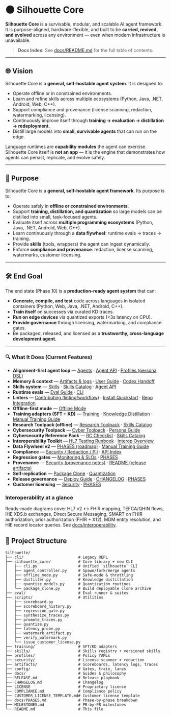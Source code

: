# 🌑 Silhouette Core

**Silhouette Core** is a survivable, modular, and scalable AI agent framework.  
It is purpose-aligned, hardware-flexible, and built to be **carried, revived, and evolved** across any environment — even when modern infrastructure is unavailable.

> **Docs Index:** See [docs/README.md](docs/README.md) for the full table of contents.
---

## 🌐 Vision

Silhouette Core is a **general, self-hostable agent system**. It is designed to:

* Operate offline or in constrained environments.  
* Learn and refine skills across multiple ecosystems (Python, Java, .NET, Android, Web, C++).  
* Support compliance and provenance (license scanning, redaction, watermarking, licensing).  
* Continuously improve itself through **training → evaluation → distillation → redeployment**.  
* Distill large models into **small, survivable agents** that can run on the edge.  

Language runtimes are **capability modules** the agent can exercise.  
Silhouette Core itself is **not an app** — it is the engine that demonstrates how agents can persist, replicate, and evolve safely.

---

## 🎯 Purpose

Silhouette Core is a **general, self-hostable agent framework**. Its purpose is to:

- Operate safely in **offline or constrained environments**.  
- Support **training, distillation, and quantization** so large models can be distilled into small, task-focused agents.  
- Evaluate itself across **multiple programming ecosystems** (Python, Java, .NET, Android, Web, C++).  
- Learn continuously through a **data flywheel**: runtime evals → traces → training.  
- Provide **skills** (tools, wrappers) the agent can ingest dynamically.  
- Enforce **compliance and provenance**: redaction, license scanning, watermarks, customer licensing.  

---

## 🛠 End Goal

The end state (Phase 10) is a **production-ready agent system** that can:

- **Generate, compile, and test** code across languages in isolated containers (Python, Web, Java, .NET, Android, C++).  
- **Train itself** on successes via curated KD traces.  
- **Run on edge devices** via quantized exports (<3s latency on CPU).  
- **Provide governance** through licensing, watermarking, and compliance gates.  
- Be packaged, released, and licensed as a **trustworthy, cross-language development agent**.

---

### 🔍 What It Does (Current Features)

- **Alignment-first agent loop** — [Agents](docs/Agents.md) · [Agent API](docs/agent_api.md) · [Profiles (persona DSL)](docs/Profiles.md)
- **Memory & context** — [Artifacts & logs](docs/Artifacts.md) · [User Guide](docs/User_Guide.md) · [Codex Handoff](docs/codex_handoff.md)
- **Skills system** — [Skills](docs/Skills.md) · [Skills Catalog](docs/skills_catalog.md) · [Agent API](docs/agent_api.md)
- **Runtime evals** — [Eval Guide](docs/Eval.md) · [CLI](docs/CLI.md)
- **Linters** — [Contributing (linting/workflow)](docs/contributing.md) · [Install Quickstart](docs/INSTALL_QUICKSTART.md) · [Repo Integration](docs/repo_integration.md)
- **Offline-first mode** — [Offline Mode](docs/Offline_Mode.md)
- **Training adapters (SFT + KD)** — [Training](docs/Training.md) · [Knowledge Distillation](docs/Knowledge_Distillation.md) · [Manual Training Guide](docs/manual_training_guide.md)
- **Research Toolpack (offline)** — [Research Toolpack](docs/research_toolpack.md) · [Skills Catalog](docs/skills_catalog.md)
- **Cybersecurity Toolpack** — [Cyber Toolpack](docs/cyber_toolpack.md) · [Persona Guide](docs/persona-guide.md)
- **Cybersecurity Reference Pack** — [RC Checklist](docs/rc_checklist.md) · [Skills Catalog](docs/skills_catalog.md)
- **Interoperability Toolkit** — [HL7 Testing Runbook](docs/hl7_testing.md) · [Interop Overview](docs/interoperability/overview.md)
- **Data Flywheel v2** — [PHASES (roadmap)](docs/PHASES.md) · [Manual Training Guide](docs/manual_training_guide.md)
- **Compliance** — [Security / Redaction / PII](docs/Security.md) · [API Index](docs/API.md)
- **Regression gates** — [Monitoring & SLOs](docs/monitoring.md) · [PHASES](docs/PHASES.md)
- **Provenance** — [Security (provenance notes)](docs/Security.md) · [README (release artifacts)](docs/README.md)
- **Self-replication** — [Package Clone](docs/Package_Clone.md) · [Quantization](docs/Quantization.md)
- **Release governance** — [Deploy Guide](docs/deploy-guide.md) · [CHANGELOG](CHANGELOG.md) · [PHASES](docs/PHASES.md)
- **Customer licensing** — [Security](docs/Security.md) · [PHASES](docs/PHASES.md)

### Interoperability at a glance

Ready-made diagrams cover HL7 v2 ↔ FHIR mapping, TEFCA/QHIN flows, IHE XDS.b exchanges, Direct Secure Messaging, SMART on FHIR authorization, prior authorization (FHIR + X12), MDM entity resolution, and HIE record locator queries. See [docs/interoperability](docs/interoperability/).

## 📂 Project Structure

```text
Silhouette/
├── cli/                        # Legacy REPL
├── silhouette_core/            # Core library + new CLI
│   ├── cli.py                  # Unified `silhouette` CLI
│   ├── agent_controller.py     # Spawn/fork/merge agents
│   ├── offline_mode.py         # Safe-mode & throttling
│   ├── distiller.py            # Knowledge distillation
│   ├── quantize_models.py      # Quantization routines
│   └── package_clone.py        # Build deployable clone archive
├── eval/                       # Eval runner & suites
├── scripts/                    # Utilities
│   ├── scoreboard.py
│   ├── scoreboard_history.py
│   ├── regression_gate.py
│   ├── synthesize_traces.py
│   ├── promote_traces.py
│   ├── quantize.py
│   ├── latency_probe.py
│   ├── watermark_artifact.py
│   ├── verify_watermark.py
│   └── issue_customer_license.py
├── training/                   # SFT/KD adapters
├── skills/                     # Skills registry + versioned skills
├── profiles/                   # Policy YAMLs
├── security/                   # License scanner + redaction
├── artifacts/                  # Scoreboards, latency logs, traces
├── config/                     # Gates, train, lanes
├── docs/                       # Guides & philosophy
├── RELEASE.md                  # Release playbook
├── CHANGELOG.md                # Changelog
├── LICENSE                     # Proprietary license
├── COMPLIANCE.md               # Compliance policy
├── CUSTOMER_LICENSE_TEMPLATE.md# Customer license template
├── docs/PHASES.md              # Phase-by-phase breakdown
├── MILESTONES.md               # PR-by-PR milestones
└── README.md                   # This file
